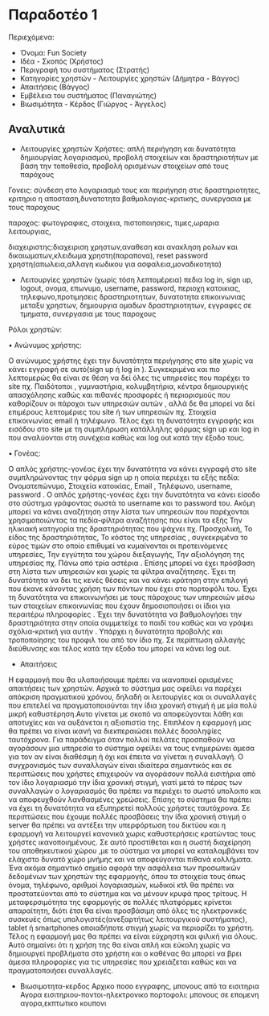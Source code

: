 # Παραδοτέο 1

Περιεχόμενα:
* Όνομα: Fun Society
* Ιδέα - Σκοπός (Χρήστος)
* Περιγραφή του συστήματος (Στρατής)
* Κατηγορίες χρηστών - Λειτουργίες χρηστών (Δήμητρα - Βάγγος)
* Απαιτήσεις (Βάγγος)
* Εμβέλεια του συστήματος (Παναγιώτης)
* Βιωσιμότητα - Κέρδος (Γιώργος - Άγγελος)

## Αναλυτικά

* Λειτουργίες χρηστών
Χρήστες: απλή περιήγηση και δυνατότητα δημιουργίας λογαριασμού, προβολή στοιχείων και δραστηριοτήτων με βάση την τοποθεσία, προβολή ορισμένων στοιχείων από τους παρόχους

Γονεις: σύνδεση στο λογαριασμό τους και περιήγηση στις δραστηριοτητες, κριτηριο η αποσταση,δυνατοτητα βαθμολογιας-κριτικης, συνεργασια με τους παροχους

παροχος: φωτογραφιες, στοιχεια, πιστοποιησεις, τιμες,ωραρια λειτουργιας,

διαχειριστης:διαχειριση χρηστων,αναθεση και ανακληση ρολων και δικαιωματων,κλειδωμα χρηστη(παραπονα), reset password χρηστη(απωλεια,αλλαγη κωδικου για ασφαλεια,μοναδικοτητα)


* Λειτουργίες χρηστών (χωρίς τόση λεπτομέρεια)
πεδια log in, sign up, logout, ονομα, επωνυμο, username, password, περιοχη κατοικιας, τηλεφωνο,προτιμησεις δραστηριοτητων, δυνατοτητα επικοινωνιας μεταξυ χρηστων, δημιουργια ομαδων δραστηριοτητων, εγγραφες σε τμηματα, συνεργασια με τους παροχους

Ρόλοι χρηστών:

•	Ανώνυμος χρήστης:

Ο ανώνυμος χρήστης έχει την δυνατότητα περιήγησης στο site χωρίς να κάνει εγγραφή σε αυτό(sign up ή log in ). Συγκεκριμένα και πιο λεπτομερώς θα είναι σε θέση να δεί όλες τις υπηρεσίες που παρέχει το site πχ. Παιδότοποι , γυμναστήρια, κολυμβητήρια, κέντρα δημιουργικής απασχόλησης καθώς και πιθανές προσφορές ή περιορισμούς που καθορίζουν οι πάροχοι των υπηρεσιών αυτών , αλλά δε θα μπορεί να δεί επιμέρους λεπτομέριες του site  ή των υπηρεσιών πχ. Στοιχεία επικοινωνίας email  ή τηλέφωνο. Τέλος έχει τη δυνατότητα εγγραφής και εισόδου στο site με τη συμπλήρωση κατάλληλης φόρμας sign up και log in που αναλύονται στη συνέχεια καθώς και log out κατά την έξοδο τους.

•	Γονέας:

Ο απλός χρήστης-γονέας έχει την δυνατότητα να κάνει εγγραφή στο site συμπληρώνοντας την φόρμα sign up η οποία περιέχει τα εξής πεδία:
	Ονοματεπώνυμο,
	Στοιχεία κατοικίας,
	Εmail ,
	Τηλέφωνο,
	username,
	password .
Ο απλός χρήστης-γονέας έχει την δυνατότητα να κάνει είσοδο στο σύστημα γράφοντας σωστά το username και το password του.
Ακόμη μπορεί να κάνει αναζήτηση στην λίστα των υπηρεσιών που παρέχονται χρησιμοποιώντας τα πεδία-φίλτρα αναζήτησης που είναι τα εξής
	Την ηλικιακή κατηγορία της δραστηριότητας που ψάχνει πχ. Προσχολική,
	Το είδος της δραστηριότητας,
	Το κόστος της υπηρεσίας , συγκεκριμένα το εύρος τιμών στο οποίο επιθυμεί να κυμαίνονται οι προτεινόμενες υπηρεσίες,
	Την εγγύτητα του χώρου διεξαγωγής,
	Την αξιολόγηση της υπηρεσίας πχ. Πάνω από τρία αστέρια .
Επίσης μπορεί να έχει πρόσβαση στη λίστα των υπηρεσιών και χωρίς τα φίλτρα αναζήτησης.
Έχει τη δυνατότητα να δει τις κενές θέσεις και να κάνει κράτηση στην επιλογή που έκανε κάνοντας χρήση των πόντων που έχει στο πορτοφόλι του.
Έχει τη δυνατότητα να επικοινωνήσει με τους πάροχους των υπηρεσιών μέσω των στοιχείων επικοινωνίας που έχουν δημοσιοποιήσει οι ίδιοι για περαιτέρω πληροφορίες .
Έχει την δυνατότητα να βαθμολογήσει την δραστηριότητα στην οποία συμμετείχε το παιδί του καθώς και να γράψει σχόλια-κριτική για αυτήν .
Υπάρχει η δυνατότητα προβολής και τροποποίησης του προφιλ του από τον ίδιο πχ. Σε περίπτωση αλλαγής διεύθυνσης και
τέλος κατά την έξοδο του μπορεί να κάνει log out.


* Απαιτήσεις

Η εφαρμογή που θα υλοποιήσουμε πρέπει να ικανοποιεί ορισμένες απαιτήσεις των χρηστών. Αρχικά το σύστημα μας οφείλει να παρέχει απόκριση πραγματικού χρόνου, δηλαδή οι λειτουργίες και οι συναλλαγές που επιτελεί να πραγματοποιούνται την ίδια χρονική στιγμή ή με μία πολύ μικρή καθυστέρηση.Αυτο γίνεται με σκοπό να αποφεύγονται λάθη και αποτυχίες και να αυξάνεται η αξιοπιστία της. Επιπλέον  η εφαρμογή μας θα πρέπει να είναι ικανή να διεκπεραιώσει πολλές δοσοληψίες ταυτόχρονα. Για παράδειγμα όταν πολλοί πελάτες προσπαθούν να αγοράσουν μια υπηρεσία το σύστημα οφείλει να τους ενημερώνει άμεσα για τον αν είναι διαθέσιμη ή όχι και έπειτα να γίνεται η συναλλαγή. Ο συγχρονισμός των συναλλαγών είναι ιδιαίτερα σημαντικός και σε περιπτώσεις που χρήστες επιχειρούν να αγοράσουν πολλά εισιτήρια από τον ίδιο λογαριασμό την ίδια χρονική στιγμή, γιατί μετά το πέρας των συναλλαγών ο λογαριασμός θα πρέπει να περιέχει το σωστό υπολοιπο και να αποφευχθούν λανθασμένες χρεώσεις. Επίσης το σύστημα θα πρέπει να έχει τη δυνατότητα να εξυπηρετεί πολλούς χρήστες ταυτόχρονα. Σε περιπτώσεις που έχουμε πολλές προσβάσεις την ίδια χρονική στιγμή ο server θα πρέπει να αντέξει την υπερφόρτωση του δικτύου και η εφαρμογή να λειτουργεί κανονικά χωρις καθυστερήσεις κρατώντας τους χρήστες ικανοποιημένους. Σε αυτό προστίθεται και η σωστή διαχείρηση του αποθηκευτικού χώρου ,με το σύστημα να μπορεί να καταλαμβάνει τον ελάχιστο δυνατό χώρο μνήμης και να αποφεύγονται πιθανά κολλήματα. Ένα ακόμα σημαντικό σημείο αφορά την ασφάλεια των προσωπικών δεδομένων των χρηστών της εφαρμογής, όπου τα στοιχεία τους όπως όνομα, τηλέφωνο, αριθμοί λογαριασμών, κωδικοί κτλ θα πρέπει να προστατεύονται από το σύστημα και να μένουν κρυφά προς τρίτους. Η μεταφερσιμότητα της εφαρμογής σε πολλές πλατφόρμες κρίνεται απαραίτητη, διότι έτσι θα είναι προσβάσιμη από όλες τις ηλεκτρονικές συσκευές όπως υπολογιστές(ανεξαρτήτως λειτουργικού συστήματος), tablet ή smartphones οποιαδήποτε στιγμή χωρίς να περιορίζει το χρήστη. Τέλος η εφαρμογή μας θα πρέπει να είναι εύχρηστη και φιλική για όλους. Αυτό σημαίνει ότι η χρήση της θα είναι απλή και εύκολη χωρίς να δημιουργεί προβλήματα στο χρήστη και ο καθένας θα μπορεί να βρει άμεσα πληροφορίες για τις υπηρεσίες που χρειάζεται καθώς και να πραγματοποιήσει συναλλαγές.

* Βιωσιμοτητα-κερδος
Αρχικο ποσο εγγραφης, μπονους από τα εισιτηρια
Αγορα εισιτηριου-ποντοι-ηλεκτρονικο πορτοφολι: μπονους σε επομενη αγορα,εκπτωτικο κουπονι
